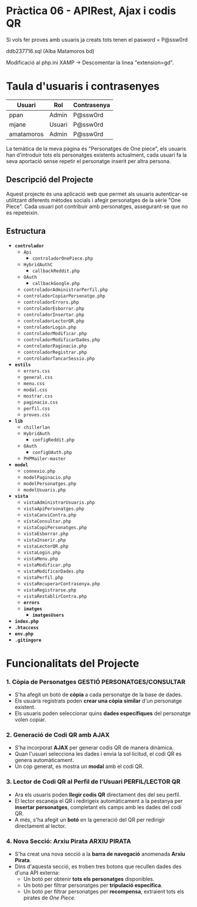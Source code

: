 <!-- Alba Matamoros Morales -->
# Pràctica 06 - APIRest, Ajax i codis QR
Si vols fer proves amb usuaris ja creats tots tenen el pasword = P@ssw0rd

ddb237716.sql (Alba Matamoros bd)

Modificació al php.ini XAMP ->
Descomentar la linea "extension=gd".

# Taula d'usuaris i contrasenyes

| **Usuari**      | **Rol**      | **Contrasenya**  |
|------------------|--------------|------------------|
| ppan            | Admin       | P@ssw0rd         |
| mjane           | Usuari       | P@ssw0rd         |
| amatamoros      | Admin       | P@ssw0rd         |

La temàtica de la meva pàgina és "Personatges de One piece", els usuaris han d'introduir tots els personatges existents actualment, cada usuari fa la seva aportació sense repetir el personatge inserit per altra persona.

## Descripció del Projecte

Aquest projecte és una aplicació web que permet als usuaris autenticar-se utilitzant diferents mètodes socials i afegir personatges de la sèrie "One Piece". Cada usuari pot contribuir amb personatges, assegurant-se que no es repeteixin.

## Estructura
- **`controlador`**
  - `Api`
    - `controladorOnePiece.php`
  - `HybridAuthC`
    - `callbackReddit.php`
  - `OAuth`
    - `callbackGoogle.php`
  - `controladorAdministrarPerfil.php`
  - `controladorCopiarPersonatge.php`
  - `controladorErrors.php`
  - `controladorEsborrar.php`
  - `controladorInsertar.php`
  - `controladorLectorQR.php`
  - `controladorLogin.php`
  - `controladorModificar.php`
  - `controladorModificarDades.php`
  - `controladorPaginacio.php`
  - `controladorRegistrar.php`
  - `controladorTancarSessio.php`
- **`estils`**
    - `errors.css`
    - `general.css`
    - `menu.css`
    - `modal.css`
    - `mostrar.css`
    - `paginacio.css`
    - `perfil.css`
    - `proves.css`
- **`lib`**
    - `chillerlan`
    - `HybridAuth`
        - `configReddit.php`
    - `OAuth`
        - `configOAuth.php`
    - `PHPMailer-master`
- **`model`**
    - `connexio.php`
    - `modelPaginacio.php`
    - `modelPersonatges.php`
    - `modelUsuaris.php`
- **`vista`**
    - `vistaAdministrarUsuaris.php`
    - `vistaApiPersonatges.php`
    - `vistaCanviContra.php`
    - `vistaConsultar.php`
    - `vistaCopiPersonatges.php`
    - `vistaEsborrar.php`
    - `vistaInserir.php`
    - `vistaLectorQR.php`
    - `vistaLogin.php`
    - `vistaMenu.php`
    - `vistaModificar.php`
    - `vistaModificarDades.php`
    - `vistaPerfil.php`
    - `vistaRecuperarContrasenya.php`
    - `vistaRegistrarse.php`
    - `vistaRestablirContra.php`
  - **`errors`**
  - **`imatges`**
    - **`imatgesUsers`**
- **`index.php`**
- **`.htaccess`**
- **`env.php`**
- **`.gitingore`**

# Funcionalitats del Projecte

### 1. **Còpia de Personatges** GESTIÓ PERSONATGES/CONSULTAR
- S'ha afegit un botó de **còpia** a cada personatge de la base de dades.
- Els usuaris registrats poden **crear una còpia similar** d'un personatge existent.
- Els usuaris poden seleccionar quins **dades específiques** del personatge volen copiar.

### 2. **Generació de Codi QR amb AJAX**
- S'ha incorporat **AJAX** per generar codis QR de manera dinàmica.
- Quan l'usuari selecciona les dades i envia la sol·licitud, el codi QR es genera automàticament.
- Un cop generat, es mostra un **modal** amb el codi QR.

### 3. **Lector de Codi QR al Perfil de l'Usuari** PERFIL/LECTOR QR
- Ara els usuaris poden **llegir codis QR** directament des del seu perfil.
- El lector escaneja el QR i redirigeix automàticament a la pestanya per **insertar personatges**, completant els camps amb les dades del codi QR.
- A més, s'ha afegit un **botó** en la generació del QR per redirigir directament al lector.

### 4. **Nova Secció: Arxiu Pirata** ARXIU PIRATA
- S'ha creat una nova secció a la **barra de navegació** anomenada **Arxiu Pirata**.
- Dins d'aquesta secció, es troben tres botons que recullen dades des d'una API externa:
  - Un botó per obtenir **tots els personatges** disponibles.
  - Un botó per filtrar personatges per **tripulació específica**.
  - Un botó per filtrar personatges per **recompensa**, extraient tots els pirates de *One Piece*.